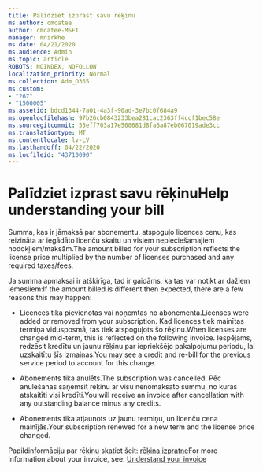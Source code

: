 ```yaml
---
title: Palīdziet izprast savu rēķinu
ms.author: cmcatee
author: cmcatee-MSFT
manager: mnirkhe
ms.date: 04/21/2020
ms.audience: Admin
ms.topic: article
ROBOTS: NOINDEX, NOFOLLOW
localization_priority: Normal
ms.collection: Adm_O365
ms.custom:
- "267"
- "1500005"
ms.assetid: bdcd1344-7a01-4a3f-90ad-3e7bc0f684a9
ms.openlocfilehash: 97b26cb0843233bea281cac2363ff4ccf1bec58e
ms.sourcegitcommit: 55eff703a17e500681d8fa6a87eb067019ade3cc
ms.translationtype: MT
ms.contentlocale: lv-LV
ms.lasthandoff: 04/22/2020
ms.locfileid: "43710090"
---
```

# <a name="help-understanding-your-bill"></a><span data-ttu-id="13d21-102">Palīdziet izprast savu rēķinu</span><span class="sxs-lookup"><span data-stu-id="13d21-102">Help understanding your bill</span></span>

<span data-ttu-id="13d21-103">Summa, kas ir jāmaksā par abonementu, atspoguļo licences cenu, kas reizināta ar iegādāto licenču skaitu un visiem nepieciešamajiem nodokļiem/maksām.</span><span class="sxs-lookup"><span data-stu-id="13d21-103">The amount billed for your subscription reflects the license price multiplied by the number of licenses purchased and any required taxes/fees.</span></span>
  
<span data-ttu-id="13d21-104">Ja summa apmaksai ir atšķirīga, tad ir gaidāms, ka tas var notikt ar dažiem iemesliem:</span><span class="sxs-lookup"><span data-stu-id="13d21-104">If the amount billed is different then expected, there are a few reasons this may happen:</span></span>
  
- <span data-ttu-id="13d21-105">Licences tika pievienotas vai noņemtas no abonementa.</span><span class="sxs-lookup"><span data-stu-id="13d21-105">Licenses were added or removed from your subscription.</span></span> <span data-ttu-id="13d21-106">Kad licences tiek mainītas termiņa vidusposmā, tas tiek atspoguļots šo rēķinu.</span><span class="sxs-lookup"><span data-stu-id="13d21-106">When licenses are changed mid-term, this is reflected on the following invoice.</span></span> <span data-ttu-id="13d21-107">Iespējams, redzēsit kredītu un jaunu rēķinu par iepriekšējo pakalpojumu periodu, lai uzskaitītu šīs izmaiņas.</span><span class="sxs-lookup"><span data-stu-id="13d21-107">You may see a credit and re-bill for the previous service period to account for this change.</span></span>

- <span data-ttu-id="13d21-108">Abonements tika anulēts.</span><span class="sxs-lookup"><span data-stu-id="13d21-108">The subscription was cancelled.</span></span> <span data-ttu-id="13d21-109">Pēc anulēšanas saņemsit rēķinu ar visu nenomaksāto summu, no kuras atskaitīti visi kredīti.</span><span class="sxs-lookup"><span data-stu-id="13d21-109">You will receive an invoice after cancellation with any outstanding balance minus any credits.</span></span>

- <span data-ttu-id="13d21-110">Abonements tika atjaunots uz jaunu termiņu, un licenču cena mainījās.</span><span class="sxs-lookup"><span data-stu-id="13d21-110">Your subscription renewed for a new term and the license price changed.</span></span>

<span data-ttu-id="13d21-111">Papildinformāciju par rēķinu skatiet šeit: [rēķina izpratne](https://docs.microsoft.com/office365/admin/subscriptions-and-billing/understand-your-invoice)</span><span class="sxs-lookup"><span data-stu-id="13d21-111">For more information about your invoice, see: [Understand your invoice](https://docs.microsoft.com/office365/admin/subscriptions-and-billing/understand-your-invoice)</span></span>